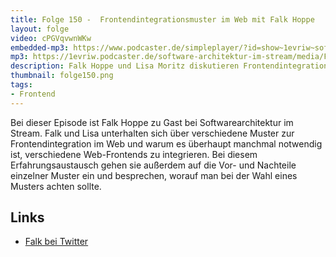 ```yaml
---
title: Folge 150 -  Frontendintegrationsmuster im Web mit Falk Hoppe
layout: folge
video: cPGVqvwnWKw
embedded-mp3: https://www.podcaster.de/simpleplayer/?id=show~1evriw~software-architektur-im-stream~pod-08186cb1836789c33c1c79cdaa&v=1675443672
mp3: https://1evriw.podcaster.de/software-architektur-im-stream/media/Frontendintegrationsmuster_im_Web_mit_Falk_Hoppe.mp3
description: Falk Hoppe und Lisa Moritz diskutieren Frontendintegrationsmuster
thumbnail: folge150.png
tags:
- Frontend
---
```


Bei dieser Episode ist Falk Hoppe zu Gast bei Softwarearchitektur im
Stream. Falk und Lisa unterhalten sich über verschiedene Muster zur
Frontendintegration im Web und warum es überhaupt manchmal notwendig
ist, verschiedene Web-Frontends zu integrieren. Bei diesem
Erfahrungsaustausch gehen sie außerdem auf die Vor- und Nachteile
einzelner Muster ein und besprechen, worauf man bei der Wahl eines
Musters achten sollte.

## Links

* [Falk bei Twitter](https://twitter.com/falkintheclouds)

<!-- peertube: PeerTube URL -->

